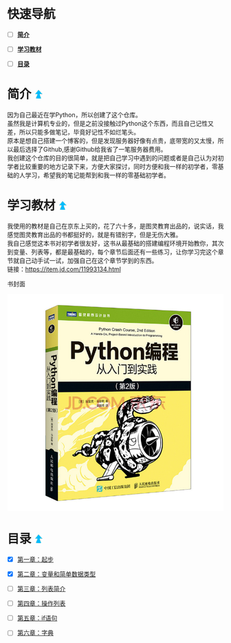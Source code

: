 # 快速导航

- [ ] **[简介](https://github.com/xiaowen-king/Python#%E7%AE%80%E4%BB%8B--)**

- [ ] **[学习教材](https://github.com/xiaowen-king/Python#%E5%AD%A6%E4%B9%A0%E6%95%99%E6%9D%90--)**

- [ ] **[目录](https://github.com/xiaowen-king/Python#%E7%9B%AE%E5%BD%95--)**

# 简介 [ ![返回顶部](images/top.png)](https://github.com/xiaowen-king/Python#%E5%BF%AB%E9%80%9F%E5%AF%BC%E8%88%AA)

因为自己最近在学Python，所以创建了这个仓库。<br>
虽然我是计算机专业的，但是之前没接触过Python这个东西，而且自己记性又差，所以只能多做笔记，毕竟好记性不如烂笔头。<br>
原本是想自己搭建一个博客的，但是发现服务器好像有点贵，底带宽的又太慢，所以最后选择了Github,感谢Github给我省了一笔服务器费用。<br>
我创建这个仓库的目的很简单，就是把自己学习中遇到的问题或者是自己认为对初学者比较重要的地方记录下来，方便大家探讨，同时方便和我一样的初学者，零基础的人学习，希望我的笔记能帮到和我一样的零基础初学者。
 
# 学习教材 [ ![返回顶部](images/top.png)](https://github.com/xiaowen-king/Python#%E5%BF%AB%E9%80%9F%E5%AF%BC%E8%88%AA)

我使用的教材是自己在京东上买的，花了六十多，是图灵教育出品的，说实话，我感觉图灵教育出品的书都挺好的，就是有错别字，但是无伤大雅。<br>
我自己感觉这本书对初学者很友好，这书从最基础的搭建编程环境开始教你，其次到变量、列表等，都是最基础的，每个章节后面还有一些练习，让你学习完这个章节就自己动手试一试，加强自己在这个章节学到的东西。<br>
链接：https://item.jd.com/11993134.html

书封面

![教材封面](/images/fm.jpg)

# 目录 [ ![返回顶部](images/top.png)](https://github.com/xiaowen-king/Python#%E5%BF%AB%E9%80%9F%E5%AF%BC%E8%88%AA)

- [x] [第一章：起步](https://github.com/xiaowen-king/Python/blob/main/%E7%AC%AC%E4%B8%80%E7%AB%A0%EF%BC%9A%E8%B5%B7%E6%AD%A5.md)

- [x] [第二章：变量和简单数据类型](https://github.com/xiaowen-king/Python/blob/main/%E7%AC%AC%E4%BA%8C%E7%AB%A0%EF%BC%9A%E5%8F%98%E9%87%8F%E5%92%8C%E7%AE%80%E5%8D%95%E6%95%B0%E6%8D%AE%E7%B1%BB%E5%9E%8B.md)

- [ ] [第三章：列表简介](https://github.com/xiaowen-king/Python/blob/main/%E7%AC%AC%E4%B8%89%E7%AB%A0%EF%BC%9A%E5%88%97%E8%A1%A8%E7%AE%80%E4%BB%8B.md)

- [ ] [第四章：操作列表](https://github.com/xiaowen-king/Python/blob/main/%E7%AC%AC%E5%9B%9B%E7%AB%A0%EF%BC%9A%E6%93%8D%E4%BD%9C%E5%88%97%E8%A1%A8.md)

- [ ] [第五章：if语句](https://github.com/xiaowen-king/Python/blob/main/%E7%AC%AC%E4%BA%94%E7%AB%A0%EF%BC%9Aif%E8%AF%AD%E5%8F%A5.md)

- [ ] [第六章：字典](https://github.com/xiaowen-king/Python/blob/main/%E7%AC%AC%E5%85%AD%E7%AB%A0%EF%BC%9A%E5%AD%97%E5%85%B8.md)
